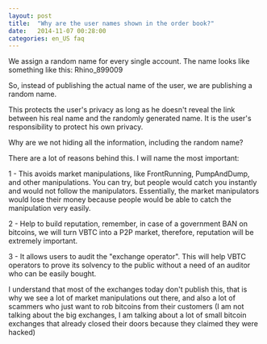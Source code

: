 ```yaml
---
layout: post
title:  "Why are the user names shown in the order book?"
date:   2014-11-07 00:28:00
categories: en_US faq
---
```


We assign a random name for every single account. The name looks like something like this:  Rhino_899009

So, instead of publishing the actual name of the user, we are publishing a random name.

This protects the user's privacy as long as he doesn't reveal the link between his real name and the randomly generated name. It is the user's responsibility to protect his own privacy.

Why are we not hiding all the information, including the random name?

There are a lot of reasons behind this. I will name the most important:

1 - This avoids market manipulations, like FrontRunning, PumpAndDump, and other manipulations. You can try, but people would catch you instantly and would not follow the manipulators.  Essentially, the market manipulators would lose their money because people would be able to catch the manipulation very easily.

2 - Help to build reputation, remember, in case of a government BAN on bitcoins, we will turn VBTC into a P2P market, therefore, reputation will be extremely important.

3 - It allows users to audit the "exchange operator". This will help VBTC operators to prove its solvency to the public without a need of an auditor who can be easily bought.

I understand that most of the exchanges today don't publish this, that is why we see a lot of market manipulations out there, and also a lot of scammers who just want to rob bitcoins from their customers (I am not talking about the big exchanges, I am talking about a lot of small bitcoin exchanges that already closed their doors because they claimed they were hacked)